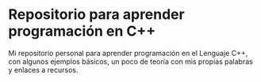 # Repositorio para aprender programación en C++
Mi repositorio personal para aprender programación en el Lenguaje C++, con algunos ejemplos básicos, un poco de teoría con mis propias palabras y enlaces a recursos. 
